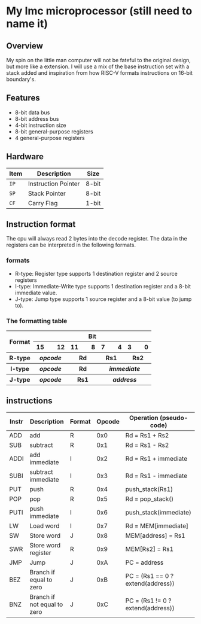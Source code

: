 # My lmc microprocessor (still need to name it)

## Overview
My spin on the little man computer will not be fateful to the original design, but more like a extension.
I will use a mix of the base instruction set with a stack added and inspiration from how RISC-V formats instructions on 16-bit boundary's.

## Features
- 8-bit data bus
- 8-bit address bus
- 4-bit instruction size
- 8-bit general-purpose registers
- 4 general-purpose registers


## Hardware
|Item|Description|Size|
|---|---|---|
|`IP`|Instruction Pointer|8-bit|
|`SP`|Stack Pointer|8-bit|
|`CF`|Carry Flag|1-bit|

## Instruction format
The cpu will always read 2 bytes into the decode register. The data in the registers can be interpreted in the following formats.

### formats
- R-type: Register type supports 1 destination register and 2 source registers
- I-type: Immediate-Write type supports 1 destination register and a 8-bit immediate value.
- J-type: Jump type supports 1 source register and a 8-bit value (to jump to).

### The formatting table
<table>
<tbody style="text-align: center;">
    <tr>
        <th rowspan="2">Format</th>
        <th colspan="4">Bit</th>
    </tr>
    <tr>
        <th>15&nbsp;&nbsp;&nbsp;&nbsp;&nbsp;&nbsp;&nbsp;&nbsp;12</th>
        <th>11&nbsp;&nbsp;&nbsp;&nbsp;&nbsp;&nbsp;&nbsp;&nbsp;8</th>
        <th>7&nbsp;&nbsp;&nbsp;&nbsp;&nbsp;&nbsp;&nbsp;&nbsp;4</th>
        <th>3&nbsp;&nbsp;&nbsp;&nbsp;&nbsp;&nbsp;&nbsp;&nbsp;0</th>
    </tr>
    <tr>
        <th>R-type</th>
        <th><em>opcode</em></th>
        <th>Rd</th>
        <th>Rs1</th>
        <th>Rs2</th>
    </tr>
    <tr>
        <th>I-type</th>
        <th><em>opcode</em></th>
        <th>Rd</th>
        <th colspan="2"><em>immediate</em></th>
    </tr>
    <tr>
        <th>J-type</th>
        <th><em>opcode</em></th>
        <th>Rs1</th>
        <th colspan="2"><em>address</em></th>
    </tr>
</tbody>
</table>

## instructions
|Instr|Description|Format|Opcode|Operation (pseudo-code)|
|---|---|---|---|---|
|ADD|add|R|0x0|Rd = Rs1 + Rs2|
|SUB|subtract|R|0x1|Rd = Rs1 - Rs2|
|ADDI|add immediate|I|0x2|Rd = Rs1 + immediate|
|SUBI|subtract immediate|I|0x3|Rd = Rs1 - immediate|
|PUT|push|R|0x4|push_stack(Rs1)|
|POP|pop|R|0x5|Rd = pop_stack()|
|PUTI|push immediate|I|0x6|push_stack(immediate)|
|LW|Load word|I|0x7|Rd = MEM[immediate]|
|SW|Store word|J|0x8|MEM[address] = Rs1|
|SWR|Store word register|R|0x9|MEM[Rs2] = Rs1|
|JMP|Jump|J|0xA|PC = address|
|BEZ|Branch if equal to zero|J|0xB|PC = (Rs1 == 0 ? extend(address))|
|BNZ|Branch if not equal to zero|J|0xC|PC = (Rs1 != 0 ? extend(address))|